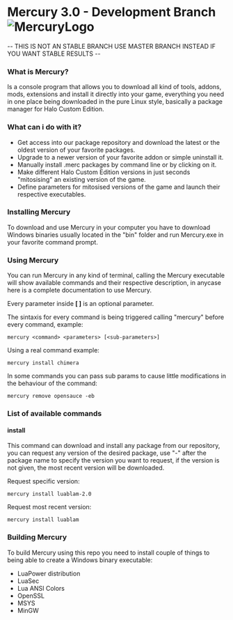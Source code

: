 
# Mercury 3.0 - Development Branch ![MercuryLogo](https://i.imgur.com/4BoDBJ9.png)

-- THIS IS NOT AN STABLE BRANCH USE MASTER BRANCH INSTEAD IF YOU WANT STABLE RESULTS  --

### What is Mercury?
Is a console program that allows you to download all kind of tools, addons, mods, extensions and install it directly into your game, everything you need in one place being downloaded in the pure Linux style, basically a package manager for Halo Custom Edition.

### What can i do with it?
 - Get access into our package repository and download the latest or the oldest version of your favorite packages.
 - Upgrade to a newer version of your favorite addon or simple uninstall it.
 - Manually install .merc packages by command line or by clicking on it.
 - Make different Halo Custom Edition versions in just seconds "mitosising" an existing version of the game.
 - Define parameters for mitosised versions of the game and launch their respective executables.

### Installing Mercury
To download and use Mercury in your computer you have to download Windows binaries usually located in the "bin" folder and run Mercury.exe in your favorite command prompt.

### Using Mercury
You can run Mercury in any kind of terminal, calling the Mercury executable will show available commands and their respective description, in anycase here is a complete documentation to use Mercury.

Every parameter inside **[ ]** is an optional parameter.

The sintaxis for every command is being triggered calling "mercury" before every command, example:
```
mercury <command> <parameters> [<sub-parameters>]
```
Using a real command example:
```
mercury install chimera
```
In some commands you can pass sub params to cause little modifications in the behaviour of the command:
```
mercury remove opensauce -eb
```

### List of available commands

#### install
This command can download and install any package from our repository, you can request any version of the desired package, use "-" after the package name to specify the version you want to request, if the version is not given, the most recent version will be downloaded.

Request specific version:
```
mercury install luablam-2.0
```
Request most recent version:
```
mercury install luablam
```

### Building Mercury
To build Mercury using this repo you need to install couple of things to being able to create a Windows binary executable:
 
- LuaPower distribution
- LuaSec
- Lua ANSI Colors
- OpenSSL
- MSYS
- MinGW
